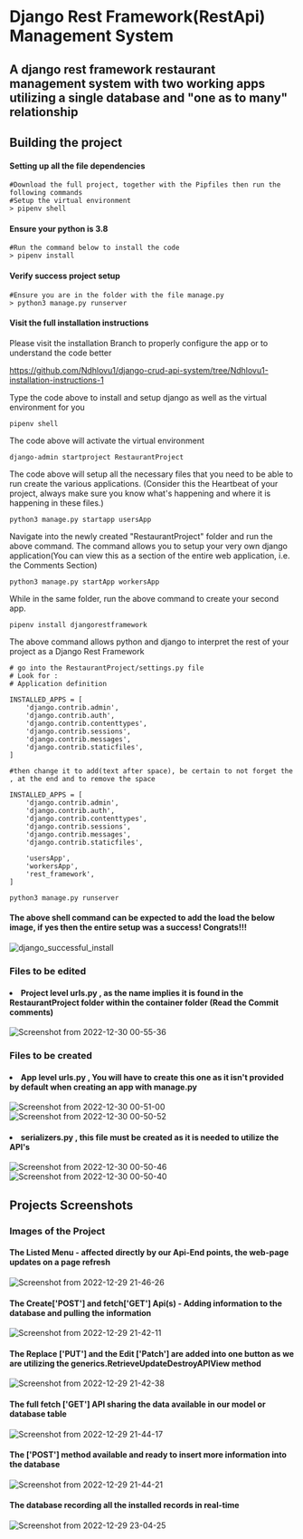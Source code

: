 # Django Rest Framework(RestApi) Management System
## A django rest framework restaurant management system with two working apps utilizing a single database and "one as to many" relationship

## Building the project
#### Setting up all the file dependencies
```shell
#Download the full project, together with the Pipfiles then run the following commands
#Setup the virtual environment
> pipenv shell
```

#### Ensure your python is 3.8
```shell
#Run the command below to install the code
> pipenv install
```
#### Verify success project setup
```shell
#Ensure you are in the folder with the file manage.py
> python3 manage.py runserver
```


#### Visit the full installation instructions

Please visit the installation Branch to properly configure the app or to understand the code better 

https://github.com/Ndhlovu1/django-crud-api-system/tree/Ndhlovu1-installation-instructions-1

Type the code above to install and setup django as well as the virtual environment for you

```shell
pipenv shell
```
The code above will activate the virtual environment

```shell 
django-admin startproject RestaurantProject
```
The code above will setup all the necessary files that you need to be able to run create the various applications. (Consider this the Heartbeat of your project, always make sure you know what's happening and where it is happening in these files.)

```python3
python3 manage.py startapp usersApp
```
Navigate into the newly created "RestaurantProject" folder and run the above command.
The command allows you to setup your very own django application(You can view this as a section of the entire web application, i.e. the Comments Section)

```python3
python3 manage.py startApp workersApp
```
While in the same folder, run the above command to create your second app.

```shell
pipenv install djangorestframework
```
The above command allows python and django to interpret the rest of your project as a Django Rest Framework
```python3
# go into the RestaurantProject/settings.py file 
# Look for :
# Application definition

INSTALLED_APPS = [
    'django.contrib.admin',
    'django.contrib.auth',
    'django.contrib.contenttypes',
    'django.contrib.sessions',
    'django.contrib.messages',
    'django.contrib.staticfiles',
]

#then change it to add(text after space), be certain to not forget the , at the end and to remove the space

INSTALLED_APPS = [
    'django.contrib.admin',
    'django.contrib.auth',
    'django.contrib.contenttypes',
    'django.contrib.sessions',
    'django.contrib.messages',
    'django.contrib.staticfiles',
    
    'usersApp',
    'workersApp',
    'rest_framework',
]

```

```shell
python3 manage.py runserver
```
#### The above shell command can be expected to add the load the below image, if yes then the entire setup was a success! Congrats!!!

![django_successful_install](https://user-images.githubusercontent.com/46927702/210017141-7324a12d-3cd8-455a-9df2-48e6eda83f01.png)


### Files to be edited
#### <li>Project level urls.py , as the name implies it is found in the RestaurantProject folder within the container folder (Read the Commit comments)</li>

![Screenshot from 2022-12-30 00-55-36](https://user-images.githubusercontent.com/46927702/210018920-47381fe5-4a18-46f4-b1a5-12d8325b883c.png)


 
 ### Files to be created
 #### <li>App level urls.py , You will have to create this one as it isn't provided by default when creating an app with manage.py</li>

![Screenshot from 2022-12-30 00-51-00](https://user-images.githubusercontent.com/46927702/210018700-805d9a42-4317-44f4-b589-e87d7479ab97.png)
![Screenshot from 2022-12-30 00-50-52](https://user-images.githubusercontent.com/46927702/210018697-336119df-cdcd-47e0-a3e4-d18f7c82db06.png)


#### <li> serializers.py , this file must be created as it is needed to utilize the API's</li>

![Screenshot from 2022-12-30 00-50-46](https://user-images.githubusercontent.com/46927702/210018751-ed8269c5-34c1-4afa-a8eb-864e712fb857.png)
![Screenshot from 2022-12-30 00-50-40](https://user-images.githubusercontent.com/46927702/210018746-bfccd773-aca7-4a1b-b71e-54de31ff0fff.png)


## Projects Screenshots

### Images of the Project

#### The Listed Menu - affected directly by our Api-End points, the web-page updates on a page refresh
![Screenshot from 2022-12-29 21-46-26](https://user-images.githubusercontent.com/46927702/210011079-bc504e08-03a4-4e9a-8fe3-282233fa0194.png)


#### The Create['POST'] and fetch['GET'] Api(s) - Adding information to the database and pulling the information
![Screenshot from 2022-12-29 21-42-11](https://user-images.githubusercontent.com/46927702/210011332-a9d66d35-ca23-432c-b4cb-c8611504af44.png)


#### The Replace ['PUT'] and the Edit ['Patch'] are added into one button as we are utilizing the generics.RetrieveUpdateDestroyAPIView method
![Screenshot from 2022-12-29 21-42-38](https://user-images.githubusercontent.com/46927702/210011593-94afc907-2f8e-4a3a-b67f-99b487e018bc.png)


#### The full fetch ['GET'] API sharing the data available in our model or database table
![Screenshot from 2022-12-29 21-44-17](https://user-images.githubusercontent.com/46927702/210011673-0f24a1f8-aad6-44cd-9a04-f6c1a254b6ed.png)


#### The ['POST'] method available and ready to insert more information into the database
![Screenshot from 2022-12-29 21-44-21](https://user-images.githubusercontent.com/46927702/210011984-0266ab74-840e-48e4-ae96-47335941c8da.png)

#### The database recording all the installed records in real-time
![Screenshot from 2022-12-29 23-04-25](https://user-images.githubusercontent.com/46927702/210012043-948f925f-71e2-485d-978a-6ce8f9281177.png)


